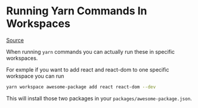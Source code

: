 # Running Yarn Commands In Workspaces

[Source](https://classic.yarnpkg.com/en/docs/cli/workspace)

When running `yarn` commands you can actually run these in specific workspaces.

For exmple if you want to add react and react-dom to one specific workspace you can run

```bash
yarn workspace awesome-package add react react-dom --dev
```

This will install those two packages in your `packages/awesome-package.json`.